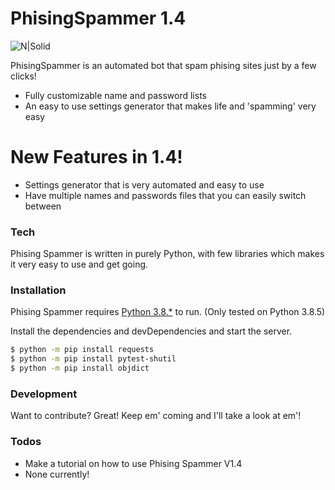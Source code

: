 # PhisingSpammer 1.4

![N|Solid](https://i.imgur.com/E5ltGFC.png)


PhisingSpammer is an automated bot that spam phising sites just by a few clicks!

  - Fully customizable name and password lists
  - An easy to use settings generator that makes life and 'spamming' very easy

# New Features in 1.4!

  - Settings generator that is very automated and easy to use
  - Have multiple names and passwords files that you can easily switch between

### Tech

Phising Spammer is written in purely Python, with few libraries which makes it very easy to use and get going.

### Installation

Phising Spammer requires [Python 3.8.*](https://www.python.org/) to run.
(Only tested on Python 3.8.5)

Install the dependencies and devDependencies and start the server.

```sh
$ python -m pip install requests
$ python -m pip install pytest-shutil
$ python -m pip install objdict
```


### Development

Want to contribute? Great!
Keep em' coming and I'll take a look at em'!

### Todos

 - Make a tutorial on how to use Phising Spammer V1.4
 - None currently!
